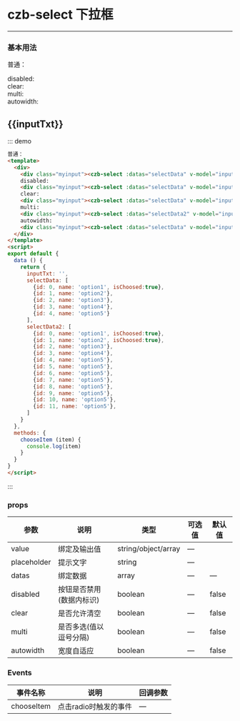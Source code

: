 <script>
export default {
  data () {
    return {
      inputTxt: '',
      selectData: [
        {id: 0, name: 'option1', isChoosed:true},
        {id: 1, name: 'option2'},
        {id: 2, name: 'option3'},
        {id: 3, name: 'option4'},
        {id: 4, name: 'option5'}
      ],
      selectData2: [
        {id: 0, name: 'option1', isChoosed:true},
        {id: 1, name: 'option2', isChoosed:true},
        {id: 2, name: 'option3'},
        {id: 3, name: 'option4'},
        {id: 4, name: 'option5'},
        {id: 5, name: 'option5'},
        {id: 6, name: 'option5'},
        {id: 7, name: 'option5'},
        {id: 8, name: 'option5'},
        {id: 9, name: 'option5'},
        {id: 10, name: 'option5'},
        {id: 11, name: 'option5'},
      ]
    }
  },
  methods: {
    chooseItem (item) {
      console.log(item)
    }
  }
}
</script>

# czb-select 下拉框
----
### 基本用法
普通：
<div class="myinput"><czb-select :datas="selectData" v-model="inputTxt" placeholder="请选择" @chooseItem="chooseItem"></czb-select></div>
disabled:
<div class="myinput"><czb-select :datas="selectData" v-model="inputTxt" placeholder="请选择" :disabled="true"></czb-select></div>
clear:
<div class="myinput"><czb-select :datas="selectData" v-model="inputTxt" placeholder="请选择" :clear="true"></czb-select></div>
multi:
<div class="myinput"><czb-select :datas="selectData2" v-model="inputTxt" placeholder="请选择" :multi="true" :clear="true" @chooseItem="chooseItem"></czb-select></div>
autowidth:
<div class="myinput"><czb-select :datas="selectData" v-model="inputTxt" placeholder="请选择" @chooseItem="chooseItem" :autowidth="true"></czb-select></div>


## {{inputTxt}}


::: demo
```html
普通：
<template>
  <div>
    <div class="myinput"><czb-select :datas="selectData" v-model="inputTxt" placeholder="请选择" @chooseItem="chooseItem"></czb-select></div>
    disabled:
    <div class="myinput"><czb-select :datas="selectData" v-model="inputTxt" placeholder="请选择" :disabled="true"></czb-select></div>
    clear:
    <div class="myinput"><czb-select :datas="selectData" v-model="inputTxt" placeholder="请选择" :clear="true"></czb-select></div>
    multi:
    <div class="myinput"><czb-select :datas="selectData2" v-model="inputTxt" placeholder="请选择" :multi="true" :clear="true" @chooseItem="chooseItem"></czb-select></div>
    autowidth:
    <div class="myinput"><czb-select :datas="selectData" v-model="inputTxt" placeholder="请选择" @chooseItem="chooseItem" :autowidth="true"></czb-select></div>
  </div>
</template>
<script>
export default {
  data () {
    return {
      inputTxt: '',
      selectData: [
        {id: 0, name: 'option1', isChoosed:true},
        {id: 1, name: 'option2'},
        {id: 2, name: 'option3'},
        {id: 3, name: 'option4'},
        {id: 4, name: 'option5'}
      ],
      selectData2: [
        {id: 0, name: 'option1', isChoosed:true},
        {id: 1, name: 'option2', isChoosed:true},
        {id: 2, name: 'option3'},
        {id: 3, name: 'option4'},
        {id: 4, name: 'option5'},
        {id: 5, name: 'option5'},
        {id: 6, name: 'option5'},
        {id: 7, name: 'option5'},
        {id: 8, name: 'option5'},
        {id: 9, name: 'option5'},
        {id: 10, name: 'option5'},
        {id: 11, name: 'option5'},
      ]
    }
  },
  methods: {
    chooseItem (item) {
      console.log(item)
    }
  }
}
</script>
```
:::
### props
| 参数      | 说明                                 | 类型      | 可选值       | 默认值   |
|---------- |------------------------------------ |---------- |------------- |-------- |
|value	  | 绑定及输出值    |	string/object/array   | —   ||
|placeholder	  | 提示文字    |	string   | —   ||
|datas	  | 绑定数据    |	array   | —   |—|
|disabled	    | 按钮是否禁用(数据内标识)    |	boolean   | —   |false |
|clear	    | 是否允许清空   |	boolean   | —   |false |
|multi	  | 是否多选(值以逗号分隔)    |	boolean   | —   |false |
|autowidth	    | 宽度自适应   |	boolean   | —   |false|
### Events
| 事件名称      | 说明       | 回调参数   |
|------------- |----------- |---------  |
|chooseItem    |点击radio时触发的事件| —  |

